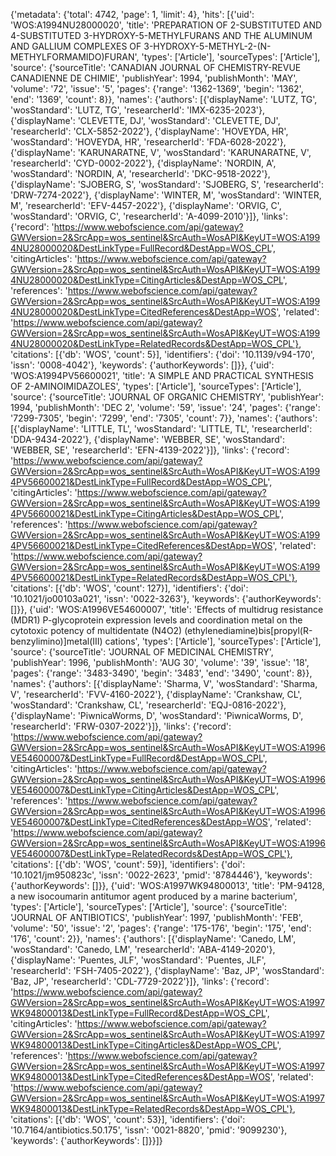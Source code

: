 {'metadata': {'total': 4742, 'page': 1, 'limit': 4}, 'hits': [{'uid': 'WOS:A1994NU28000020', 'title': 'PREPARATION OF 2-SUBSTITUTED AND 4-SUBSTITUTED 3-HYDROXY-5-METHYLFURANS AND THE ALUMINUM AND GALLIUM COMPLEXES OF 3-HYDROXY-5-METHYL-2-(N-METHYLFORMAMIDO)FURAN', 'types': ['Article'], 'sourceTypes': ['Article'], 'source': {'sourceTitle': 'CANADIAN JOURNAL OF CHEMISTRY-REVUE CANADIENNE DE CHIMIE', 'publishYear': 1994, 'publishMonth': 'MAY', 'volume': '72', 'issue': '5', 'pages': {'range': '1362-1369', 'begin': '1362', 'end': '1369', 'count': 8}}, 'names': {'authors': [{'displayName': 'LUTZ, TG', 'wosStandard': 'LUTZ, TG', 'researcherId': 'IMX-6235-2023'}, {'displayName': 'CLEVETTE, DJ', 'wosStandard': 'CLEVETTE, DJ', 'researcherId': 'CLX-5852-2022'}, {'displayName': 'HOVEYDA, HR', 'wosStandard': 'HOVEYDA, HR', 'researcherId': 'FDA-6028-2022'}, {'displayName': 'KARUNARATNE, V', 'wosStandard': 'KARUNARATNE, V', 'researcherId': 'CYD-0002-2022'}, {'displayName': 'NORDIN, A', 'wosStandard': 'NORDIN, A', 'researcherId': 'DKC-9518-2022'}, {'displayName': 'SJOBERG, S', 'wosStandard': 'SJOBERG, S', 'researcherId': 'DRW-7274-2022'}, {'displayName': 'WINTER, M', 'wosStandard': 'WINTER, M', 'researcherId': 'EFV-4457-2022'}, {'displayName': 'ORVIG, C', 'wosStandard': 'ORVIG, C', 'researcherId': 'A-4099-2010'}]}, 'links': {'record': 'https://www.webofscience.com/api/gateway?GWVersion=2&SrcApp=wos_sentinel&SrcAuth=WosAPI&KeyUT=WOS:A1994NU28000020&DestLinkType=FullRecord&DestApp=WOS_CPL', 'citingArticles': 'https://www.webofscience.com/api/gateway?GWVersion=2&SrcApp=wos_sentinel&SrcAuth=WosAPI&KeyUT=WOS:A1994NU28000020&DestLinkType=CitingArticles&DestApp=WOS_CPL', 'references': 'https://www.webofscience.com/api/gateway?GWVersion=2&SrcApp=wos_sentinel&SrcAuth=WosAPI&KeyUT=WOS:A1994NU28000020&DestLinkType=CitedReferences&DestApp=WOS', 'related': 'https://www.webofscience.com/api/gateway?GWVersion=2&SrcApp=wos_sentinel&SrcAuth=WosAPI&KeyUT=WOS:A1994NU28000020&DestLinkType=RelatedRecords&DestApp=WOS_CPL'}, 'citations': [{'db': 'WOS', 'count': 5}], 'identifiers': {'doi': '10.1139/v94-170', 'issn': '0008-4042'}, 'keywords': {'authorKeywords': []}}, {'uid': 'WOS:A1994PV56600021', 'title': 'A SIMPLE AND PRACTICAL SYNTHESIS OF 2-AMINOIMIDAZOLES', 'types': ['Article'], 'sourceTypes': ['Article'], 'source': {'sourceTitle': 'JOURNAL OF ORGANIC CHEMISTRY', 'publishYear': 1994, 'publishMonth': 'DEC 2', 'volume': '59', 'issue': '24', 'pages': {'range': '7299-7305', 'begin': '7299', 'end': '7305', 'count': 7}}, 'names': {'authors': [{'displayName': 'LITTLE, TL', 'wosStandard': 'LITTLE, TL', 'researcherId': 'DDA-9434-2022'}, {'displayName': 'WEBBER, SE', 'wosStandard': 'WEBBER, SE', 'researcherId': 'EFN-4139-2022'}]}, 'links': {'record': 'https://www.webofscience.com/api/gateway?GWVersion=2&SrcApp=wos_sentinel&SrcAuth=WosAPI&KeyUT=WOS:A1994PV56600021&DestLinkType=FullRecord&DestApp=WOS_CPL', 'citingArticles': 'https://www.webofscience.com/api/gateway?GWVersion=2&SrcApp=wos_sentinel&SrcAuth=WosAPI&KeyUT=WOS:A1994PV56600021&DestLinkType=CitingArticles&DestApp=WOS_CPL', 'references': 'https://www.webofscience.com/api/gateway?GWVersion=2&SrcApp=wos_sentinel&SrcAuth=WosAPI&KeyUT=WOS:A1994PV56600021&DestLinkType=CitedReferences&DestApp=WOS', 'related': 'https://www.webofscience.com/api/gateway?GWVersion=2&SrcApp=wos_sentinel&SrcAuth=WosAPI&KeyUT=WOS:A1994PV56600021&DestLinkType=RelatedRecords&DestApp=WOS_CPL'}, 'citations': [{'db': 'WOS', 'count': 127}], 'identifiers': {'doi': '10.1021/jo00103a021', 'issn': '0022-3263'}, 'keywords': {'authorKeywords': []}}, {'uid': 'WOS:A1996VE54600007', 'title': 'Effects of multidrug resistance (MDR1) P-glycoprotein expression levels and coordination metal on the cytotoxic potency of multidentate (N4O2) (ethylenediamine)bis[propyl(R-benzylimino)]metal(III) cations', 'types': ['Article'], 'sourceTypes': ['Article'], 'source': {'sourceTitle': 'JOURNAL OF MEDICINAL CHEMISTRY', 'publishYear': 1996, 'publishMonth': 'AUG 30', 'volume': '39', 'issue': '18', 'pages': {'range': '3483-3490', 'begin': '3483', 'end': '3490', 'count': 8}}, 'names': {'authors': [{'displayName': 'Sharma, V', 'wosStandard': 'Sharma, V', 'researcherId': 'FVV-4160-2022'}, {'displayName': 'Crankshaw, CL', 'wosStandard': 'Crankshaw, CL', 'researcherId': 'EQJ-0816-2022'}, {'displayName': 'PiwnicaWorms, D', 'wosStandard': 'PiwnicaWorms, D', 'researcherId': 'FRW-0307-2022'}]}, 'links': {'record': 'https://www.webofscience.com/api/gateway?GWVersion=2&SrcApp=wos_sentinel&SrcAuth=WosAPI&KeyUT=WOS:A1996VE54600007&DestLinkType=FullRecord&DestApp=WOS_CPL', 'citingArticles': 'https://www.webofscience.com/api/gateway?GWVersion=2&SrcApp=wos_sentinel&SrcAuth=WosAPI&KeyUT=WOS:A1996VE54600007&DestLinkType=CitingArticles&DestApp=WOS_CPL', 'references': 'https://www.webofscience.com/api/gateway?GWVersion=2&SrcApp=wos_sentinel&SrcAuth=WosAPI&KeyUT=WOS:A1996VE54600007&DestLinkType=CitedReferences&DestApp=WOS', 'related': 'https://www.webofscience.com/api/gateway?GWVersion=2&SrcApp=wos_sentinel&SrcAuth=WosAPI&KeyUT=WOS:A1996VE54600007&DestLinkType=RelatedRecords&DestApp=WOS_CPL'}, 'citations': [{'db': 'WOS', 'count': 59}], 'identifiers': {'doi': '10.1021/jm950823c', 'issn': '0022-2623', 'pmid': '8784446'}, 'keywords': {'authorKeywords': []}}, {'uid': 'WOS:A1997WK94800013', 'title': 'PM-94128, a new isocoumarin antitumor agent produced by a marine bacterium', 'types': ['Article'], 'sourceTypes': ['Article'], 'source': {'sourceTitle': 'JOURNAL OF ANTIBIOTICS', 'publishYear': 1997, 'publishMonth': 'FEB', 'volume': '50', 'issue': '2', 'pages': {'range': '175-176', 'begin': '175', 'end': '176', 'count': 2}}, 'names': {'authors': [{'displayName': 'Canedo, LM', 'wosStandard': 'Canedo, LM', 'researcherId': 'ABA-4149-2020'}, {'displayName': 'Puentes, JLF', 'wosStandard': 'Puentes, JLF', 'researcherId': 'FSH-7405-2022'}, {'displayName': 'Baz, JP', 'wosStandard': 'Baz, JP', 'researcherId': 'CDL-7729-2022'}]}, 'links': {'record': 'https://www.webofscience.com/api/gateway?GWVersion=2&SrcApp=wos_sentinel&SrcAuth=WosAPI&KeyUT=WOS:A1997WK94800013&DestLinkType=FullRecord&DestApp=WOS_CPL', 'citingArticles': 'https://www.webofscience.com/api/gateway?GWVersion=2&SrcApp=wos_sentinel&SrcAuth=WosAPI&KeyUT=WOS:A1997WK94800013&DestLinkType=CitingArticles&DestApp=WOS_CPL', 'references': 'https://www.webofscience.com/api/gateway?GWVersion=2&SrcApp=wos_sentinel&SrcAuth=WosAPI&KeyUT=WOS:A1997WK94800013&DestLinkType=CitedReferences&DestApp=WOS', 'related': 'https://www.webofscience.com/api/gateway?GWVersion=2&SrcApp=wos_sentinel&SrcAuth=WosAPI&KeyUT=WOS:A1997WK94800013&DestLinkType=RelatedRecords&DestApp=WOS_CPL'}, 'citations': [{'db': 'WOS', 'count': 53}], 'identifiers': {'doi': '10.7164/antibiotics.50.175', 'issn': '0021-8820', 'pmid': '9099230'}, 'keywords': {'authorKeywords': []}}]}